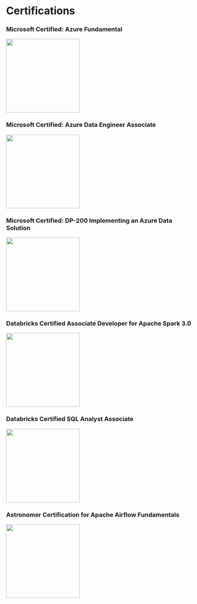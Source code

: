 # Certifications

### Microsoft Certified: Azure Fundamental
<a target='blank' href='https://www.credly.com/badges/70b75ec3-050d-4a1c-9048-93d3f7f87b8b?source=linked_in_profile'>
<img src="https://user-images.githubusercontent.com/32331579/170851326-d4a0f0ef-4596-4f51-8d62-b6da637dafff.png" width="200"/> </a>


### Microsoft Certified: Azure Data Engineer Associate
<a target='blank' href='https://www.credly.com/badges/20b957e2-4c19-4e40-b35b-4a391cf901e4?source=linked_in_profile'>
<img src="https://user-images.githubusercontent.com/32331579/170851485-95d547a9-5bc1-4e9a-ad2e-955317eee8da.png" width="200"/> </a>


### Microsoft Certified: DP-200 Implementing an Azure Data Solution
<a target='blank' href='https://www.credly.com/badges/b1db6eb8-db51-4ab3-a654-0a684db15cab?source=linked_in_profile'>
<img src="https://user-images.githubusercontent.com/32331579/170851587-1a8e5b4a-d148-45b9-a99a-d0c289faeda8.png" width="200"/> </a>


### Databricks Certified Associate Developer for Apache Spark 3.0
<a target='blank' href='https://credentials.databricks.com/0171d9d7-ab75-4651-904b-8300bed59d69'>
<img src="https://user-images.githubusercontent.com/32331579/170851687-bbb458dc-df7d-4fee-b83c-679c11ec0db1.png" width="200"/> </a>


### Databricks Certified SQL Analyst Associate
<a target='blank' href='https://credentials.databricks.com/e79440f0-09ea-4193-bd72-52e1f6fd12d5'>
<img src="https://user-images.githubusercontent.com/32331579/170851794-fd2d941f-df70-4604-9345-bec591e48fd2.png" width="200"/> </a>


### Astronomer Certification for Apache Airflow Fundamentals
<a target='blank' href='https://www.credly.com/badges/f76a251c-14c2-4c68-9430-6b62897c1257?source=linked_in_profile'>
<img src="https://user-images.githubusercontent.com/32331579/170851827-9cd1ad9c-5f93-4012-9306-1e40ab1a483c.png" width="200"/> </a>

